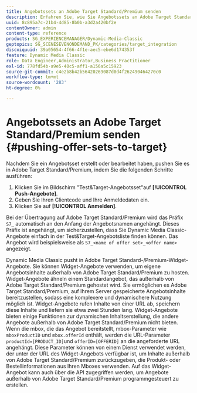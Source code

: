 ```yaml
---
title: Angebotssets an Adobe Target Standard/Premium senden
description: Erfahren Sie, wie Sie Angebotssets an Adobe Target Standard/Premium senden.
uuid: 8c895a7c-21b4-4d85-8b0b-a3d2a420bf2e
contentOwner: admin
content-type: reference
products: SG_EXPERIENCEMANAGER/Dynamic-Media-Classic
geptopics: SG_SCENESEVENONDEMAND_PK/categories/target_integration
discoiquuid: 39a05654-4f66-4f1e-aec5-ebe6d174353f
feature: Dynamic Media Classic
role: Data Engineer,Administrator,Business Practitioner
exl-id: 778fd54b-a9e5-40c5-aff1-a156a5c15923
source-git-commit: c4e2b8b42b56420269087d0d4f262490464270c0
workflow-type: tm+mt
source-wordcount: '283'
ht-degree: 0%

---
```


# Angebotssets an Adobe Target Standard/Premium senden {#pushing-offer-sets-to-target}

Nachdem Sie ein Angebotsset erstellt oder bearbeitet haben, pushen Sie es in Adobe Target Standard/Premium, indem Sie die folgenden Schritte ausführen:

1. Klicken Sie im Bildschirm &quot;Test&amp;Target-Angebotsset&quot;auf **[!UICONTROL Push-Angebote]**.
1. Geben Sie Ihren Clientcode und Ihre Anmeldedaten ein.
1. Klicken Sie auf **[!UICONTROL Anmelden]**.

Bei der Übertragung auf Adobe Target Standard/Premium wird das Präfix `S7_` automatisch an den Anfang der Angebotsnamen angehängt. Dieses Präfix ist angehängt, um sicherzustellen, dass Sie Dynamic Media Classic-Angebote einfach in der Test&amp;Target-Angebotsliste finden können. Das Angebot wird beispielsweise als `S7_<name of offer set>_<offer name>` angezeigt.

Dynamic Media Classic pusht in Adobe Target Standard-/Premium-Widget-Angebote. Sie können Widget-Angebote verwenden, um eigene Angebotsinhalte außerhalb von Adobe Target Standard/Premium zu hosten. Widget-Angebote ähneln einem Standardangebot, das außerhalb von Adobe Target Standard/Premium gehostet wird. Sie ermöglichen es Adobe Target Standard/Premium, auf Ihrem Server gespeicherte Angebotsinhalte bereitzustellen, sodass eine komplexere und dynamischere Nutzung möglich ist. Widget-Angebote rufen Inhalte von einer URL ab, speichern diese Inhalte und liefern sie etwa zwei Stunden lang. Widget-Angebote bieten einige Funktionen zur dynamischen Inhaltserstellung, die andere Angebote außerhalb von Adobe Target Standard/Premium nicht bieten. Wenn die mbox, die das Angebot bereitstellt, mbox-Parameter wie `mboxProductID` und `mbox.offerId` enthält, werden die URL-Parameter `productId=[PRODUCT_ID]`und `offerID=[OFFERID]` an die angeforderte URL angehängt. Diese Parameter können von einem Dienst verwendet werden, der unter der URL des Widget-Angebots verfügbar ist, um Inhalte außerhalb von Adobe Target Standard/Premium zurückzugeben, die Produkt- oder Bestellinformationen aus Ihren Mboxes verwenden. Auf das Widget-Angebot kann auch über die API zugegriffen werden, um Angebote außerhalb von Adobe Target Standard/Premium programmgesteuert zu erstellen.
